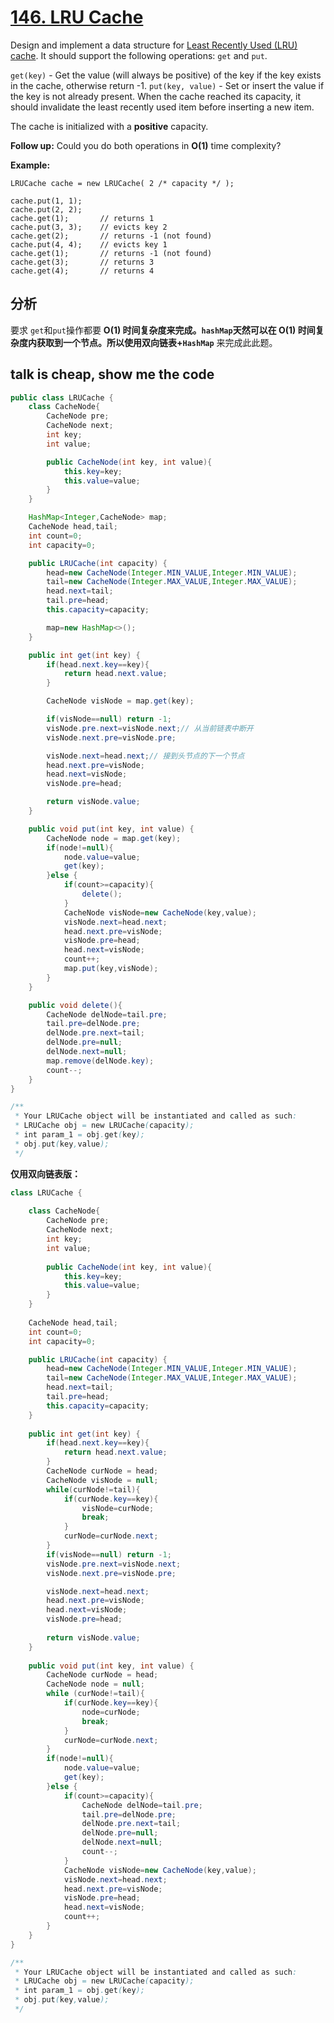 # [146. LRU Cache](https://leetcode.com/problems/lru-cache/)

Design and implement a data structure for [Least Recently Used (LRU) cache](https://en.wikipedia.org/wiki/Cache_replacement_policies#LRU). It should support the following operations: `get` and `put`.

`get(key)` - Get the value (will always be positive) of the key if the key exists in the cache, otherwise return -1.
`put(key, value)` - Set or insert the value if the key is not already present. When the cache reached its capacity, it should invalidate the least recently used item before inserting a new item.

The cache is initialized with a **positive** capacity.

**Follow up:**
Could you do both operations in **O(1)** time complexity?

**Example:**

```
LRUCache cache = new LRUCache( 2 /* capacity */ );

cache.put(1, 1);
cache.put(2, 2);
cache.get(1);       // returns 1
cache.put(3, 3);    // evicts key 2
cache.get(2);       // returns -1 (not found)
cache.put(4, 4);    // evicts key 1
cache.get(1);       // returns -1 (not found)
cache.get(3);       // returns 3
cache.get(4);       // returns 4
```

 ## 分析

要求 `get`和`put`操作都要 **O(1) **时间复杂度来完成。`hashMap`天然可以在 **O(1)** 时间复杂度内获取到一个节点。所以使用**双向链表+`HashMap`** 来完成此此题。

## talk is cheap, show me the code

```java
public class LRUCache {
    class CacheNode{
        CacheNode pre;
        CacheNode next;
        int key;
        int value;

        public CacheNode(int key, int value){
            this.key=key;
            this.value=value;
        }
    }

    HashMap<Integer,CacheNode> map;
    CacheNode head,tail;
    int count=0;
    int capacity=0;

    public LRUCache(int capacity) {
        head=new CacheNode(Integer.MIN_VALUE,Integer.MIN_VALUE);
        tail=new CacheNode(Integer.MAX_VALUE,Integer.MAX_VALUE);
        head.next=tail;
        tail.pre=head;
        this.capacity=capacity;

        map=new HashMap<>();
    }

    public int get(int key) {
        if(head.next.key==key){
            return head.next.value;
        }

        CacheNode visNode = map.get(key);

        if(visNode==null) return -1;
        visNode.pre.next=visNode.next;// 从当前链表中断开
        visNode.next.pre=visNode.pre;

        visNode.next=head.next;// 接到头节点的下一个节点
        head.next.pre=visNode;
        head.next=visNode;
        visNode.pre=head;

        return visNode.value;
    }

    public void put(int key, int value) {
        CacheNode node = map.get(key);
        if(node!=null){
            node.value=value;
            get(key);
        }else {
            if(count>=capacity){
                delete();
            }
            CacheNode visNode=new CacheNode(key,value);
            visNode.next=head.next;
            head.next.pre=visNode;
            visNode.pre=head;
            head.next=visNode;
            count++;
            map.put(key,visNode);
        }
    }

    public void delete(){
        CacheNode delNode=tail.pre;
        tail.pre=delNode.pre;
        delNode.pre.next=tail;
        delNode.pre=null;
        delNode.next=null;
        map.remove(delNode.key);
        count--;
    }
}

/**
 * Your LRUCache object will be instantiated and called as such:
 * LRUCache obj = new LRUCache(capacity);
 * int param_1 = obj.get(key);
 * obj.put(key,value);
 */
```



**仅用双向链表版：**

```java
class LRUCache {
    
    class CacheNode{
        CacheNode pre;
        CacheNode next;
        int key;
        int value;
        
        public CacheNode(int key, int value){
            this.key=key;
            this.value=value;
        }
    }
    
    CacheNode head,tail;
    int count=0;
    int capacity=0;

    public LRUCache(int capacity) {
        head=new CacheNode(Integer.MIN_VALUE,Integer.MIN_VALUE);
        tail=new CacheNode(Integer.MAX_VALUE,Integer.MAX_VALUE);
        head.next=tail;
        tail.pre=head;
        this.capacity=capacity;
    }
    
    public int get(int key) {
        if(head.next.key==key){
            return head.next.value;
        }
        CacheNode curNode = head;
        CacheNode visNode = null;
        while(curNode!=tail){
            if(curNode.key==key){
                visNode=curNode;
                break;
            }
            curNode=curNode.next;
        }
        if(visNode==null) return -1;
        visNode.pre.next=visNode.next;
        visNode.next.pre=visNode.pre;

        visNode.next=head.next;
        head.next.pre=visNode;
        head.next=visNode;
        visNode.pre=head;
        
        return visNode.value;
    }
    
    public void put(int key, int value) {
        CacheNode curNode = head;
        CacheNode node = null;
        while (curNode!=tail){
            if(curNode.key==key){
                node=curNode;
                break;
            }
            curNode=curNode.next;
        }
        if(node!=null){
            node.value=value;
            get(key);
        }else {
            if(count>=capacity){
                CacheNode delNode=tail.pre;
                tail.pre=delNode.pre;
                delNode.pre.next=tail;
                delNode.pre=null;
                delNode.next=null;
                count--;
            }
            CacheNode visNode=new CacheNode(key,value);
            visNode.next=head.next;
            head.next.pre=visNode;
            visNode.pre=head;
            head.next=visNode;
            count++;
        }
    }
}

/**
 * Your LRUCache object will be instantiated and called as such:
 * LRUCache obj = new LRUCache(capacity);
 * int param_1 = obj.get(key);
 * obj.put(key,value);
 */
```

